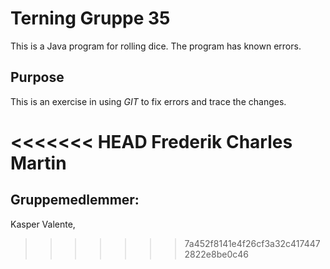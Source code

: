 # Terning Gruppe 35
This is a Java program for rolling dice.
The program has known errors. 

## Purpose
This is an exercise in using _GIT_ to fix errors and trace the changes.

<<<<<<< HEAD
Frederik Charles Martin
=======
## Gruppemedlemmer:
Kasper Valente, 
>>>>>>> 7a452f8141e4f26cf3a32c4174472822e8be0c46
